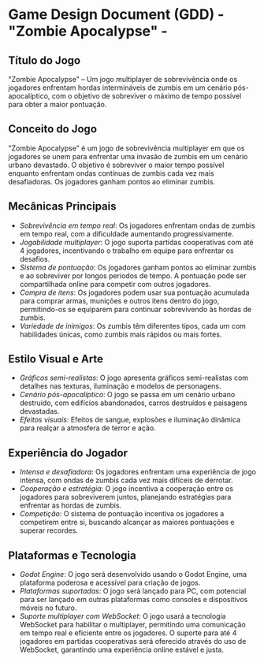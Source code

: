 # Game Design Document (GDD) - "Zombie Apocalypse" -

## Título do Jogo

"Zombie Apocalypse" – Um jogo multiplayer de sobrevivência onde os jogadores enfrentam hordas intermináveis de zumbis em um cenário pós-apocalíptico, com o objetivo de sobreviver o máximo de tempo possível para obter a maior pontuação.

## Conceito do Jogo

"Zombie Apocalypse" é um jogo de sobrevivência multiplayer em que os jogadores se unem para enfrentar uma invasão de zumbis em um cenário urbano devastado. O objetivo é sobreviver o maior tempo possível enquanto enfrentam ondas contínuas de zumbis cada vez mais desafiadoras. Os jogadores ganham pontos ao eliminar zumbis.

## Mecânicas Principais

- _Sobrevivência em tempo real_: Os jogadores enfrentam ondas de zumbis em tempo real, com a dificuldade aumentando progressivamente.
- _Jogabilidade multiplayer_: O jogo suporta partidas cooperativas com até 4 jogadores, incentivando o trabalho em equipe para enfrentar os desafios.
- _Sistema de pontuação_: Os jogadores ganham pontos ao eliminar zumbis e ao sobreviver por longos períodos de tempo. A pontuação pode ser compartilhada online para competir com outros jogadores.
- _Compra de itens_: Os jogadores podem usar sua pontuação acumulada para comprar armas, munições e outros itens dentro do jogo, permitindo-os se equiparem para continuar sobrevivendo às hordas de zumbis.
- _Variedade de inimigos_: Os zumbis têm diferentes tipos, cada um com habilidades únicas, como zumbis mais rápidos ou mais fortes.

## Estilo Visual e Arte

- _Gráficos semi-realistas_: O jogo apresenta gráficos semi-realistas com detalhes nas texturas, iluminação e modelos de personagens.
- _Cenário pós-apocalíptico_: O jogo se passa em um cenário urbano destruído, com edifícios abandonados, carros destruídos e paisagens devastadas.
- _Efeitos visuais_: Efeitos de sangue, explosões e iluminação dinâmica para realçar a atmosfera de terror e ação.

## Experiência do Jogador

- _Intensa e desafiadora_: Os jogadores enfrentam uma experiência de jogo intensa, com ondas de zumbis cada vez mais difíceis de derrotar.
- _Cooperação e estratégia_: O jogo incentiva a cooperação entre os jogadores para sobreviverem juntos, planejando estratégias para enfrentar as hordas de zumbis.
- _Competição_: O sistema de pontuação incentiva os jogadores a competirem entre si, buscando alcançar as maiores pontuações e superar recordes.

## Plataformas e Tecnologia

- _Godot Engine_: O jogo será desenvolvido usando o Godot Engine, uma plataforma poderosa e acessível para criação de jogos.
- _Plataformas suportadas_: O jogo será lançado para PC, com potencial para ser lançado em outras plataformas como consoles e dispositivos móveis no futuro.
- _Suporte multiplayer com WebSocket_: O jogo usará a tecnologia WebSocket para habilitar o multiplayer, permitindo uma comunicação em tempo real e eficiente entre os jogadores. O suporte para até 4 jogadores em partidas cooperativas será oferecido através do uso de WebSocket, garantindo uma experiência online estável e justa.
